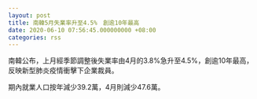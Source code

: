 ```yaml
---
layout: post
title: 南韓5月失業率升至4.5%　創逾10年最高
date: 2020-06-10 07:56:45.000000000 +08:00
categories: rss
---
```


南韓公布，上月經季節調整後失業率由4月的3.8%急升至4.5%，創逾10年最高，反映新型肺炎疫情衝擊下企業裁員。

期內就業人口按年減少39.2萬，4月則減少47.6萬。
